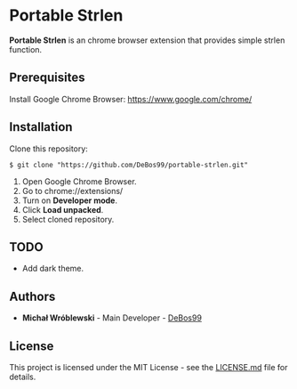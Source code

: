 # Portable Strlen

**Portable Strlen** is an chrome browser extension that provides simple strlen function.

## Prerequisites

Install Google Chrome Browser: https://www.google.com/chrome/

## Installation

Clone this repository:

`$ git clone "https://github.com/DeBos99/portable-strlen.git"`

1. Open Google Chrome Browser.
2. Go to chrome://extensions/
3. Turn on **Developer mode**.
4. Click **Load unpacked**.
5. Select cloned repository.

## TODO

* Add dark theme.

## Authors

* **Michał Wróblewski** - Main Developer - [DeBos99](https://github.com/DeBos99)

## License

This project is licensed under the MIT License - see the [LICENSE.md](LICENSE.md) file for details.
